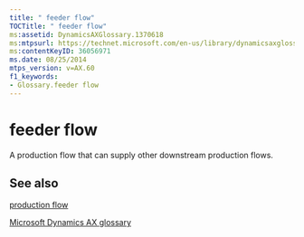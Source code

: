 ```yaml
---
title: " feeder flow"
TOCTitle: " feeder flow"
ms:assetid: DynamicsAXGlossary.1370618
ms:mtpsurl: https://technet.microsoft.com/en-us/library/dynamicsaxglossary.1370618(v=AX.60)
ms:contentKeyID: 36056971
ms.date: 08/25/2014
mtps_version: v=AX.60
f1_keywords:
- Glossary.feeder flow
---
```


# feeder flow

A production flow that can supply other downstream production flows.

## See also

[production flow](production-flow.md)

[Microsoft Dynamics AX glossary](glossary/microsoft-dynamics-ax-glossary.md)

  


